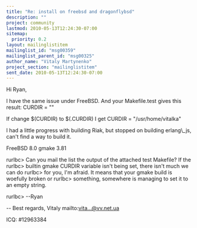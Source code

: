 ```yaml
---
title: "Re: install on freebsd and dragonflybsd"
description: ""
project: community
lastmod: 2010-05-13T12:24:30-07:00
sitemap:
  priority: 0.2
layout: mailinglistitem
mailinglist_id: "msg00359"
mailinglist_parent_id: "msg00325"
author_name: "Vitaly Martynenko"
project_section: "mailinglistitem"
sent_date: 2010-05-13T12:24:30-07:00
---
```



Hi Ryan,

 I have the same issue under FreeBSD.
 And your Makefile.test gives this result:
 CURDIR = ""

 If change $(CURDIR) to $(.CURDIR) I get
 CURDIR = "/usr/home/vitalka"

 I had a little progress with building Riak, but stopped on building
 erlang\\_js, can't find a way to build it.


 FreeBSD 8.0
 gmake 3.81

rurlbc&gt; Can you mail the list the output of the attached test Makefile? If the
rurlbc&gt; builtin gmake CURDIR variable isn't being set, there isn't much we can 
do
rurlbc&gt; for you, I'm afraid. It means that your gmake build is woefully broken 
or
rurlbc&gt; something, somewhere is managing to set it to an empty string.

rurlbc&gt; --Ryan

-- 
Best regards,
 Vitaly mailto:vita...@vv.net.ua

ICQ: #12963384
